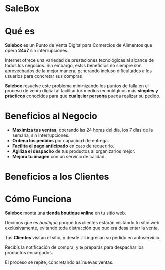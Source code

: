 # SaleBox

# Qué es

**Salebox** es un Punto de Venta Digital para Comercios de Alimentos que opera **24x7** sin interrupciones.

Internet ofrece una variedad de prestaciones tecnológicas al alcance de todos los negocios.
Sin embargo, estos beneficios no siempre son aprovechados de la mejor manera, generando incluso dificultades
a los usuarios para concretar sus compras.

**Salebox** resuelve este problema minimizando los puntos de falla en el proceso de venta digital al facilitar
los medios tecnológicos más **simples y prácticos** conocidos para que **cualquier persona** pueda
realizar su pedido.

# Beneficios al Negocio

  * **Maximiza tus ventas**, operando las 24 horas del día, los 7 días de la semana, sin interrupciones.
  * **Ordena los pedidos** por capacidad de entrega.
  * **Facilita el pago anticipado** en caso de requerirlo.
  * **Agiliza el despacho** de tus productos al organizarlos mejor.
  * **Mejora tu imagen** con un servicio de calidad.

# Beneficios a los Clientes

# Cómo Funciona

**Salebox** monta una **tienda boutique online** en tu sitio web.

Decimos que es *boutique* porque tus clientes estarán visitando tu sitio web exclusivamente,
evitando toda distracción que pudiera desalentar la venta.

Tus **Clientes** visitan el sitio, y desde allí ingresan su pedido en autoservicio.

Recibís la notificación de compra, y te preparás para despachar los productos encargados.

El proceso se repite, concretando así nuevas ventas.